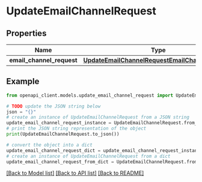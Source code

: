 # UpdateEmailChannelRequest


## Properties

Name | Type | Description | Notes
------------ | ------------- | ------------- | -------------
**email_channel_request** | [**UpdateEmailChannelRequestEmailChannelRequest**](UpdateEmailChannelRequestEmailChannelRequest.md) |  | 

## Example

```python
from openapi_client.models.update_email_channel_request import UpdateEmailChannelRequest

# TODO update the JSON string below
json = "{}"
# create an instance of UpdateEmailChannelRequest from a JSON string
update_email_channel_request_instance = UpdateEmailChannelRequest.from_json(json)
# print the JSON string representation of the object
print(UpdateEmailChannelRequest.to_json())

# convert the object into a dict
update_email_channel_request_dict = update_email_channel_request_instance.to_dict()
# create an instance of UpdateEmailChannelRequest from a dict
update_email_channel_request_from_dict = UpdateEmailChannelRequest.from_dict(update_email_channel_request_dict)
```
[[Back to Model list]](../README.md#documentation-for-models) [[Back to API list]](../README.md#documentation-for-api-endpoints) [[Back to README]](../README.md)


